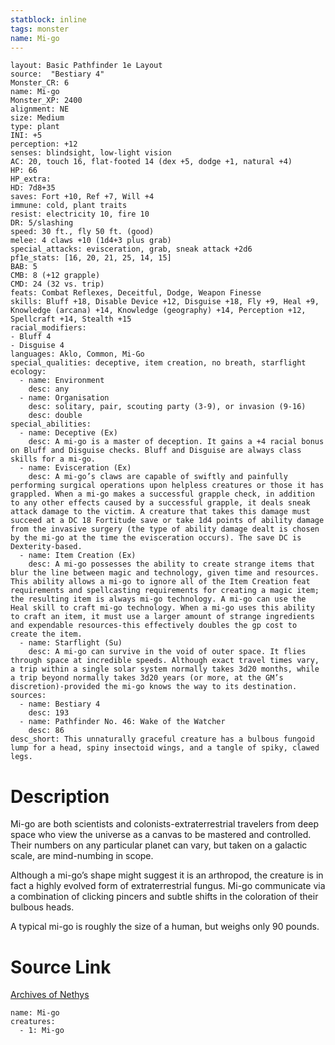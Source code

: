 ```yaml
---
statblock: inline
tags: monster
name: Mi-go
---
```

```statblock
layout: Basic Pathfinder 1e Layout
source:  "Bestiary 4"
Monster_CR: 6
name: Mi-go
Monster_XP: 2400
alignment: NE
size: Medium
type: plant
INI: +5
perception: +12
senses: blindsight, low-light vision
AC: 20, touch 16, flat-footed 14 (dex +5, dodge +1, natural +4)
HP: 66
HP_extra: 
HD: 7d8+35
saves: Fort +10, Ref +7, Will +4
immune: cold, plant traits
resist: electricity 10, fire 10
DR: 5/slashing
speed: 30 ft., fly 50 ft. (good)
melee: 4 claws +10 (1d4+3 plus grab)
special_attacks: evisceration, grab, sneak attack +2d6
pf1e_stats: [16, 20, 21, 25, 14, 15]
BAB: 5
CMB: 8 (+12 grapple)
CMD: 24 (32 vs. trip)
feats: Combat Reflexes, Deceitful, Dodge, Weapon Finesse
skills: Bluff +18, Disable Device +12, Disguise +18, Fly +9, Heal +9, Knowledge (arcana) +14, Knowledge (geography) +14, Perception +12, Spellcraft +14, Stealth +15
racial_modifiers:
- Bluff 4
- Disguise 4
languages: Aklo, Common, Mi-Go
special_qualities: deceptive, item creation, no breath, starflight
ecology:
  - name: Environment
    desc: any
  - name: Organisation
    desc: solitary, pair, scouting party (3-9), or invasion (9-16)
    desc: double
special_abilities:
  - name: Deceptive (Ex)
    desc: A mi-go is a master of deception. It gains a +4 racial bonus on Bluff and Disguise checks. Bluff and Disguise are always class skills for a mi-go.
  - name: Evisceration (Ex)
    desc: A mi-go’s claws are capable of swiftly and painfully performing surgical operations upon helpless creatures or those it has grappled. When a mi-go makes a successful grapple check, in addition to any other effects caused by a successful grapple, it deals sneak attack damage to the victim. A creature that takes this damage must succeed at a DC 18 Fortitude save or take 1d4 points of ability damage from the invasive surgery (the type of ability damage dealt is chosen by the mi-go at the time the evisceration occurs). The save DC is Dexterity-based.
  - name: Item Creation (Ex)
    desc: A mi-go possesses the ability to create strange items that blur the line between magic and technology, given time and resources. This ability allows a mi-go to ignore all of the Item Creation feat requirements and spellcasting requirements for creating a magic item; the resulting item is always mi-go technology. A mi-go can use the Heal skill to craft mi-go technology. When a mi-go uses this ability to craft an item, it must use a larger amount of strange ingredients and expendable resources-this effectively doubles the gp cost to create the item.
  - name: Starflight (Su)
    desc: A mi-go can survive in the void of outer space. It flies through space at incredible speeds. Although exact travel times vary, a trip within a single solar system normally takes 3d20 months, while a trip beyond normally takes 3d20 years (or more, at the GM’s discretion)-provided the mi-go knows the way to its destination.
sources:
  - name: Bestiary 4
    desc: 193
  - name: Pathfinder No. 46: Wake of the Watcher
    desc: 86
desc_short: This unnaturally graceful creature has a bulbous fungoid lump for a head, spiny insectoid wings, and a tangle of spiky, clawed legs.
```
# Description
Mi-go are both scientists and colonists-extraterrestrial travelers from deep space who view the universe as a canvas to be mastered and controlled. Their numbers on any particular planet can vary, but taken on a galactic scale, are mind-numbing in scope.

Although a mi-go’s shape might suggest it is an arthropod, the creature is in fact a highly evolved form of extraterrestrial fungus. Mi-go communicate via a combination of clicking pincers and subtle shifts in the coloration of their bulbous heads.

A typical mi-go is roughly the size of a human, but weighs only 90 pounds.
# Source Link
[Archives of Nethys](https://aonprd.com/MonsterDisplay.aspx?ItemName=Mi-go)
```encounter-table
name: Mi-go
creatures:
  - 1: Mi-go
```
